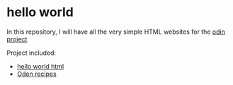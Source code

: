 # hello world 

In this repository, I will have all the very simple HTML websites for the [odin project](https://www.theodinproject.com)

Project included:
- [hello world html](https://jeremie-r.github.io/OdenProject_SimpleWebsite/HelloWorld/index.html)
- [Oden recipes](https://jeremie-r.github.io/OdenProject_SimpleWebsite/OdenRecipes/index.html)



